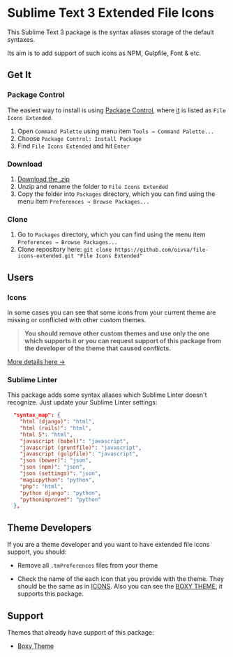# Sublime Text 3 Extended File Icons

This Sublime Text 3 package is the syntax aliases storage of the default syntaxes.

Its aim is to add support of such icons as NPM, Gulpfile, Font & etc.

## Get It

### Package Control

The easiest way to install is using [Package Control](https://packagecontrol.io/), where [it](https://packagecontrol.io/packages/File%20Icons%20Extended) is listed as `File Icons Extended`.

1. Open `Command Palette` using menu item `Tools → Command Palette...`
2. Choose `Package Control: Install Package`
3. Find `File Icons Extended` and hit `Enter`

### Download

1. [Download the .zip](https://github.com/oivva/file-icons-extended/releases)
2. Unzip and rename the folder to `File Icons Extended`
3. Copy the folder into `Packages` directory, which you can find using the menu item `Preferences → Browse Packages...`

### Clone

1. Go to `Packages` directory, which you can find using the menu item `Preferences → Browse Packages...`
2. Clone repository here: `git clone https://github.com/oivva/file-icons-extended.git "File Icons Extended"`

## Users

### Icons

In some cases you can see that some icons from your current theme are missing or conflicted with other custom themes. 

> **You should remove other custom themes and use only the one which supports it or you can request support of this package from the developer of the theme that caused conflicts.**

[More details here →](https://forum.sublimetext.com/t/sublime-text-3-file-icons-in-sidebar/21134/4) 

### Sublime Linter

This package adds some syntax aliases which Sublime Linter doesn't recognize. Just update your Sublime Linter settings:

```json
  "syntax_map": {
    "html (django)": "html",
    "html (rails)": "html",
    "html 5": "html",
    "javascript (babel)": "javascript",
    "javascript (gruntfile)": "javascript",
    "javascript (gulpfile)": "javascript",
    "json (bower)": "json",
    "json (npm)": "json",
    "json (settings)": "json",
    "magicpython": "python",
    "php": "html",
    "python django": "python",
    "pythonimproved": "python"
  },
```

## Theme Developers

If you are a theme developer and you want to have extended file icons support, you should:

* Remove all `.tmPreferences` files from your theme

* Check the name of the each icon that you provide with the theme. They should be the same as in [ICONS](ICONS.md). Also you can see the [BOXY THEME](https://github.com/oivva/boxy), it supports this package.

## Support

Themes that already have support of this package:

* [Boxy Theme](https://github.com/oivva/boxy)
